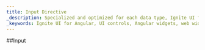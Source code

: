 ```yaml
---
title: Input Directive
_description: Specialized and optimized for each data type, Ignite UI for Angular provides a variety of input controls for every application need. 
_keywords: Ignite UI for Angular, UI controls, Angular widgets, web widgets, UI widgets, Angular, Native Angular Components Suite, Native Angular Controls, Native Angular Components Library, Angular Input components, Angular Input controls
---
```


##Input